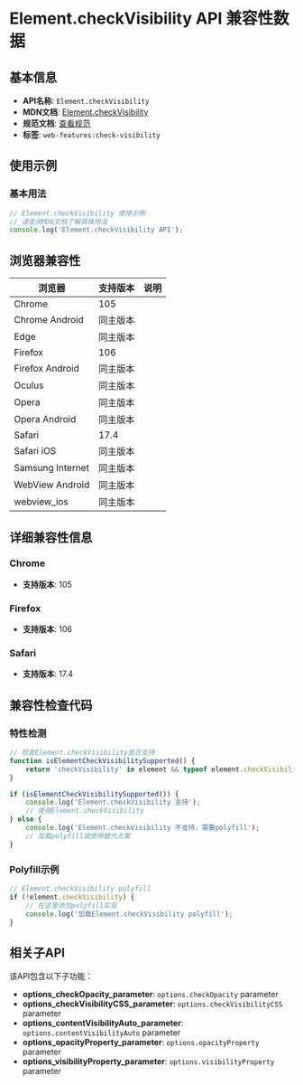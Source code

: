 # Element.checkVisibility API 兼容性数据

## 基本信息

- **API名称**: `Element.checkVisibility`
- **MDN文档**: [Element.checkVisibility](https://developer.mozilla.org/docs/Web/API/Element/checkVisibility)
- **规范文档**: [查看规范](https://drafts.csswg.org/cssom-view-1/#dom-element-checkvisibility)
- **标签**: `web-features:check-visibility`

## 使用示例

### 基本用法

```javascript
// Element.checkVisibility 使用示例
// 请查阅MDN文档了解具体用法
console.log('Element.checkVisibility API');
```

## 浏览器兼容性

| 浏览器 | 支持版本 | 说明 |
|--------|----------|------|
| Chrome | 105 |  |
| Chrome Android | 同主版本 |  |
| Edge | 同主版本 |  |
| Firefox | 106 |  |
| Firefox Android | 同主版本 |  |
| Oculus | 同主版本 |  |
| Opera | 同主版本 |  |
| Opera Android | 同主版本 |  |
| Safari | 17.4 |  |
| Safari iOS | 同主版本 |  |
| Samsung Internet | 同主版本 |  |
| WebView Android | 同主版本 |  |
| webview_ios | 同主版本 |  |

## 详细兼容性信息

### Chrome

- **支持版本**: 105

### Firefox

- **支持版本**: 106

### Safari

- **支持版本**: 17.4

## 兼容性检查代码

### 特性检测

```javascript
// 检查Element.checkVisibility是否支持
function isElementCheckVisibilitySupported() {
    return 'checkVisibility' in element && typeof element.checkVisibility === 'function';
}

if (isElementCheckVisibilitySupported()) {
    console.log('Element.checkVisibility 支持');
    // 使用Element.checkVisibility
} else {
    console.log('Element.checkVisibility 不支持，需要polyfill');
    // 加载polyfill或使用替代方案
}
```

### Polyfill示例

```javascript
// Element.checkVisibility polyfill
if (!element.checkVisibility) {
    // 在这里添加polyfill实现
    console.log('加载Element.checkVisibility polyfill');
}
```

## 相关子API

该API包含以下子功能：

- **options_checkOpacity_parameter**: `options.checkOpacity` parameter
- **options_checkVisibilityCSS_parameter**: `options.checkVisibilityCSS` parameter
- **options_contentVisibilityAuto_parameter**: `options.contentVisibilityAuto` parameter
- **options_opacityProperty_parameter**: `options.opacityProperty` parameter
- **options_visibilityProperty_parameter**: `options.visibilityProperty` parameter

